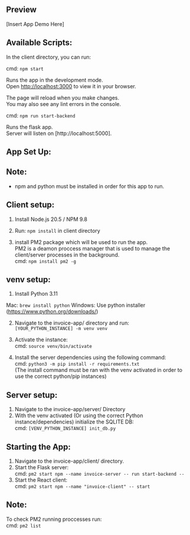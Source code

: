 ## Preview
[Insert App Demo Here]

## Available Scripts:

In the client directory, you can run:

  cmd:  `npm start`

Runs the app in the development mode.\
Open [http://localhost:3000](http://localhost:3000) to view it in your browser.

The page will reload when you make changes.\
You may also see any lint errors in the console.

  cmd:  `npm run start-backend`

Runs the flask app.\
Server will listen on [http://localhost:5000].

## App Set Up:

Note:
---

- npm and python must be installed in order for this app to run.

Client setup:
---

1. Install Node.js 20.5 / NPM 9.8

2. Run: `npm install` in client directory

3. install PM2 package which will be used to run the app.\
  PM2 is a deamon proccess manager that is used to manage the client/server processes in the background.\
  cmd: `npm install pm2 -g`

venv setup:
---

1. Install Python 3.11

Mac: `brew install python`
Windows: Use python installer
(https://www.python.org/downloads/)

2. Navigate to the invoice-app/ directory and run:\
  `[YOUR_PYTHON_INSTANCE] -m venv venv`

3. Activate the instance:\
  cmd: `source venv/bin/activate`

4. Install the server dependencies using the following command:\
cmd: `python3 -m pip install -r requirements.txt`\
(The install command must be ran with the venv activated in order to use the correct python/pip instances)

Server setup:
---

1. Navigate to the invoice-app/server/ Directory
2. With the venv activated (Or using the correct Python instance/dependencies) initialize the SQLITE DB:\
cmd: `[VENV_PYTHON_INSTANCE] init_db.py`


## Starting the App:

1. Navigate to the invoice-app/client/ directory.
2. Start the Flask server: \
    cmd: `pm2 start npm --name invoice-server -- run start-backend --`
3. Start the React client: \
    cmd: `pm2 start npm --name "invoice-client" -- start`

Note:
---
To check PM2 running proccesses run:\
cmd: `pm2 list`



















